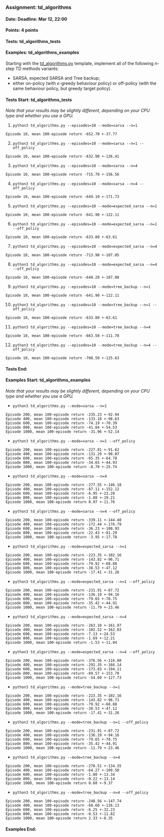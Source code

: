 ### Assignment: td_algorithms
#### Date: Deadline: Mar 12, 22:00
#### Points: 4 points
#### Tests: td_algorithms_tests
#### Examples: td_algorithms_examples

Starting with the [td_algorithms.py](https://github.com/ufal/npfl139/tree/master/labs/03/td_algorithms.py)
template, implement all of the following $n$-step TD methods variants:
- SARSA, expected SARSA and Tree backup;
- either on-policy (with $ε$-greedy behaviour policy) or off-policy
  (with the same behaviour policy, but greedy target policy).

#### Tests Start: td_algorithms_tests
_Note that your results may be slightly different, depending on your CPU type and whether you use a GPU._

1. `python3 td_algorithms.py --episodes=10 --mode=sarsa --n=1`
```
Episode 10, mean 100-episode return -652.70 +-37.77
```

2. `python3 td_algorithms.py --episodes=10 --mode=sarsa --n=1 --off_policy`
```
Episode 10, mean 100-episode return -632.90 +-126.41
```

3. `python3 td_algorithms.py --episodes=10 --mode=sarsa --n=4`
```
Episode 10, mean 100-episode return -715.70 +-156.56
```

4. `python3 td_algorithms.py --episodes=10 --mode=sarsa --n=4 --off_policy`
```
Episode 10, mean 100-episode return -649.10 +-171.73
```

5. `python3 td_algorithms.py --episodes=10 --mode=expected_sarsa --n=1`
```
Episode 10, mean 100-episode return -641.90 +-122.11
```

6. `python3 td_algorithms.py --episodes=10 --mode=expected_sarsa --n=1 --off_policy`
```
Episode 10, mean 100-episode return -633.80 +-63.61
```

7. `python3 td_algorithms.py --episodes=10 --mode=expected_sarsa --n=4`
```
Episode 10, mean 100-episode return -713.90 +-107.05
```

8. `python3 td_algorithms.py --episodes=10 --mode=expected_sarsa --n=4 --off_policy`
```
Episode 10, mean 100-episode return -648.20 +-107.08
```

9. `python3 td_algorithms.py --episodes=10 --mode=tree_backup --n=1`
```
Episode 10, mean 100-episode return -641.90 +-122.11
```

10. `python3 td_algorithms.py --episodes=10 --mode=tree_backup --n=1 --off_policy`
```
Episode 10, mean 100-episode return -633.80 +-63.61
```

11. `python3 td_algorithms.py --episodes=10 --mode=tree_backup --n=4`
```
Episode 10, mean 100-episode return -663.50 +-111.78
```

12. `python3 td_algorithms.py --episodes=10 --mode=tree_backup --n=4 --off_policy`
```
Episode 10, mean 100-episode return -708.50 +-125.63
```
#### Tests End:
#### Examples Start: td_algorithms_examples
_Note that your results may be slightly different, depending on your CPU type and whether you use a GPU._

- `python3 td_algorithms.py --mode=sarsa --n=1`
```
Episode 200, mean 100-episode return -235.23 +-92.94
Episode 400, mean 100-episode return -133.18 +-98.63
Episode 600, mean 100-episode return -74.19 +-70.39
Episode 800, mean 100-episode return -41.84 +-54.53
Episode 1000, mean 100-episode return -31.96 +-52.14
```

- `python3 td_algorithms.py --mode=sarsa --n=1 --off_policy`
```
Episode 200, mean 100-episode return -227.81 +-91.62
Episode 400, mean 100-episode return -131.29 +-90.07
Episode 600, mean 100-episode return -65.35 +-64.78
Episode 800, mean 100-episode return -34.65 +-44.93
Episode 1000, mean 100-episode return -8.70 +-25.74
```

- `python3 td_algorithms.py --mode=sarsa --n=4`
```
Episode 200, mean 100-episode return -277.55 +-146.18
Episode 400, mean 100-episode return -87.11 +-152.12
Episode 600, mean 100-episode return -6.95 +-23.28
Episode 800, mean 100-episode return -1.88 +-19.21
Episode 1000, mean 100-episode return 0.97 +-11.76
```

- `python3 td_algorithms.py --mode=sarsa --n=4 --off_policy`
```
Episode 200, mean 100-episode return -339.11 +-144.40
Episode 400, mean 100-episode return -172.44 +-176.79
Episode 600, mean 100-episode return -36.23 +-100.93
Episode 800, mean 100-episode return -22.43 +-81.29
Episode 1000, mean 100-episode return -3.95 +-17.78
```

- `python3 td_algorithms.py --mode=expected_sarsa --n=1`
```
Episode 200, mean 100-episode return -223.35 +-102.16
Episode 400, mean 100-episode return -143.82 +-96.71
Episode 600, mean 100-episode return -79.92 +-68.88
Episode 800, mean 100-episode return -38.53 +-47.12
Episode 1000, mean 100-episode return -17.41 +-31.26
```

- `python3 td_algorithms.py --mode=expected_sarsa --n=1 --off_policy`
```
Episode 200, mean 100-episode return -231.91 +-87.72
Episode 400, mean 100-episode return -136.19 +-94.16
Episode 600, mean 100-episode return -79.65 +-70.75
Episode 800, mean 100-episode return -35.42 +-44.91
Episode 1000, mean 100-episode return -11.79 +-23.46
```

- `python3 td_algorithms.py --mode=expected_sarsa --n=4`
```
Episode 200, mean 100-episode return -263.10 +-161.97
Episode 400, mean 100-episode return -102.52 +-162.03
Episode 600, mean 100-episode return -7.13 +-24.53
Episode 800, mean 100-episode return -1.69 +-12.21
Episode 1000, mean 100-episode return -1.53 +-11.04
```

- `python3 td_algorithms.py --mode=expected_sarsa --n=4 --off_policy`
```
Episode 200, mean 100-episode return -376.56 +-116.08
Episode 400, mean 100-episode return -292.35 +-166.14
Episode 600, mean 100-episode return -173.83 +-194.11
Episode 800, mean 100-episode return -89.57 +-153.70
Episode 1000, mean 100-episode return -54.60 +-127.73
```

- `python3 td_algorithms.py --mode=tree_backup --n=1`
```
Episode 200, mean 100-episode return -223.35 +-102.16
Episode 400, mean 100-episode return -143.82 +-96.71
Episode 600, mean 100-episode return -79.92 +-68.88
Episode 800, mean 100-episode return -38.53 +-47.12
Episode 1000, mean 100-episode return -17.41 +-31.26
```

- `python3 td_algorithms.py --mode=tree_backup --n=1 --off_policy`
```
Episode 200, mean 100-episode return -231.91 +-87.72
Episode 400, mean 100-episode return -136.19 +-94.16
Episode 600, mean 100-episode return -79.65 +-70.75
Episode 800, mean 100-episode return -35.42 +-44.91
Episode 1000, mean 100-episode return -11.79 +-23.46
```

- `python3 td_algorithms.py --mode=tree_backup --n=4`
```
Episode 200, mean 100-episode return -270.51 +-134.35
Episode 400, mean 100-episode return -64.27 +-109.50
Episode 600, mean 100-episode return -1.80 +-13.34
Episode 800, mean 100-episode return -0.22 +-13.14
Episode 1000, mean 100-episode return 0.60 +-9.37
```

- `python3 td_algorithms.py --mode=tree_backup --n=4 --off_policy`
```
Episode 200, mean 100-episode return -248.56 +-147.74
Episode 400, mean 100-episode return -68.60 +-126.13
Episode 600, mean 100-episode return -6.25 +-32.23
Episode 800, mean 100-episode return -0.53 +-11.82
Episode 1000, mean 100-episode return 2.33 +-8.35
```
#### Examples End:
